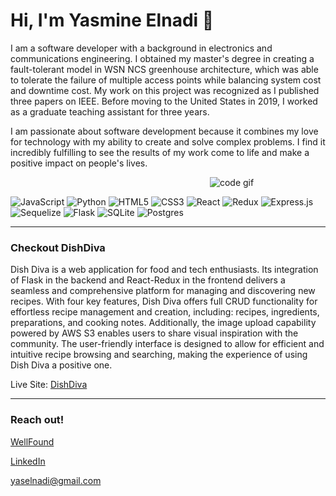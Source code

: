 # Hi, I'm Yasmine Elnadi :wave:

I am a software developer with a background in electronics and communications engineering. I obtained my master's degree in creating a fault-tolerant model in WSN NCS greenhouse architecture, which was able to tolerate the failure of multiple access points while balancing system cost and downtime cost. My work on this project was recognized as I published three papers on IEEE. Before moving to the United States in 2019, I worked as a graduate teaching assistant for three years.

I am passionate about software development because it combines my love for technology with my ability to create and solve complex problems. I find it incredibly fulfilling to see the results of my work come to life and make a positive impact on people's lives.

&nbsp;&nbsp;&nbsp;&nbsp;&nbsp;&nbsp;&nbsp;&nbsp;&nbsp;&nbsp;&nbsp;&nbsp;&nbsp;&nbsp;&nbsp;&nbsp;&nbsp;&nbsp;&nbsp;&nbsp;&nbsp;&nbsp;&nbsp;&nbsp;&nbsp;&nbsp;&nbsp;&nbsp;&nbsp;&nbsp;&nbsp;&nbsp;&nbsp;&nbsp;&nbsp;&nbsp;&nbsp;&nbsp;&nbsp;&nbsp;&nbsp;&nbsp;&nbsp;&nbsp;&nbsp;&nbsp;&nbsp;&nbsp;&nbsp;&nbsp;&nbsp;&nbsp;&nbsp;&nbsp;&nbsp;&nbsp;&nbsp;&nbsp;&nbsp;&nbsp;&nbsp;&nbsp;&nbsp;&nbsp;&nbsp;&nbsp;&nbsp;&nbsp;&nbsp;&nbsp;&nbsp;&nbsp;&nbsp;&nbsp;&nbsp;&nbsp;&nbsp;&nbsp;&nbsp;&nbsp;&nbsp;![code gif](https://media0.giphy.com/media/hpXdHPfFI5wTABdDx9/giphy.gif?cid=ecf05e47htekf2adgd5rny3n2url92m0ujpuncckz77731lg&rid=giphy.gif&ct=g)


![JavaScript](https://img.shields.io/badge/javascript-%23323330.svg?style=for-the-badge&logo=javascript&logoColor=%23F7DF1E)
![Python](https://img.shields.io/badge/python-3670A0?style=for-the-badge&logo=python&logoColor=ffdd54)
![HTML5](https://img.shields.io/badge/html5-%23E34F26.svg?style=for-the-badge&logo=html5&logoColor=white)
![CSS3](https://img.shields.io/badge/css3-%231572B6.svg?style=for-the-badge&logo=css3&logoColor=white)
![React](https://img.shields.io/badge/react-%2320232a.svg?style=for-the-badge&logo=react&logoColor=%2361DAFB)
![Redux](https://img.shields.io/badge/redux-%23593d88.svg?style=for-the-badge&logo=redux&logoColor=white)
![Express.js](https://img.shields.io/badge/express.js-%23404d59.svg?style=for-the-badge&logo=express&logoColor=%2361DAFB)
![Sequelize](https://img.shields.io/badge/Sequelize-52B0E7?style=for-the-badge&logo=Sequelize&logoColor=white)
![Flask](https://img.shields.io/badge/flask-%23000.svg?style=for-the-badge&logo=flask&logoColor=white)
![SQLite](https://img.shields.io/badge/sqlite-%2307405e.svg?style=for-the-badge&logo=sqlite&logoColor=white)
![Postgres](https://img.shields.io/badge/postgres-%23316192.svg?style=for-the-badge&logo=postgresql&logoColor=white)

-------------------------------------------------
### Checkout DishDiva <p>
Dish Diva is a web application for food and tech enthusiasts. Its integration of Flask in the backend and React-Redux in the frontend delivers a seamless and comprehensive platform for managing and discovering new recipes.
With four key features, Dish Diva offers full CRUD functionality for effortless recipe management and creation, including: recipes, ingredients, preparations, and cooking notes. Additionally, the image upload capability powered by AWS S3 enables users to share visual inspiration with the community.
The user-friendly interface is designed to allow for efficient and intuitive recipe browsing and searching, making the experience of using Dish Diva a positive one.<p>
Live Site: [DishDiva](https://dishdiva-t3d2.onrender.com/)<p>
  
------------------------------------------------
  
### Reach out!

[WellFound](https://angel.co/u/yasmine-elnadi)

[LinkedIn](https://www.linkedin.com/in/yasmine-elnadi-117912142/)

yaselnadi@gmail.com

